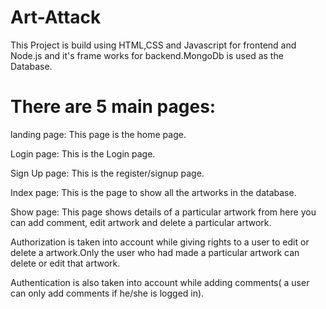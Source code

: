 # Art-Attack

This Project is build using HTML,CSS and Javascript for frontend and Node.js and it's frame works for backend.MongoDb is used as the Database.

# There are 5 main pages:


landing page: This page is the home page.

Login page: This is the Login page.

Sign Up page: This is the register/signup page.

Index page: This is the page to show all the artworks in the database.

Show page: This page shows details of a particular artwork from here you can add comment, edit artwork and delete a particular artwork.

Authorization is taken into account while giving rights to a user to edit or delete a artwork.Only the user who had made a particular artwork can delete or edit that artwork.

Authentication is also taken into account while adding comments( a user can only add comments if he/she is logged in).
